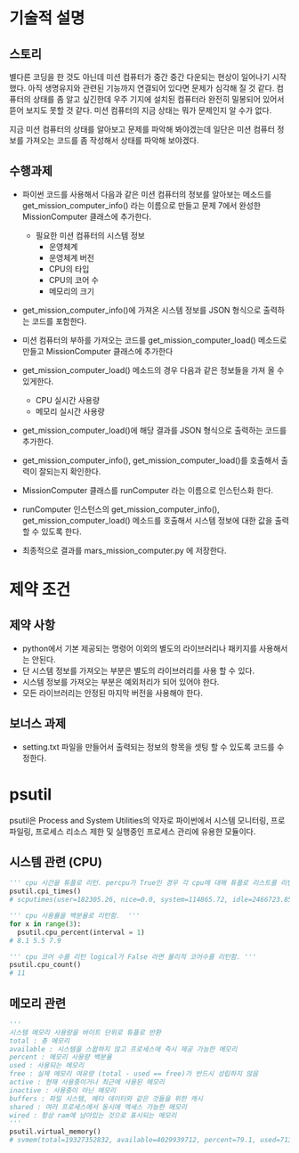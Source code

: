 # 기술적 설명

## 스토리

별다른 코딩을 한 것도 아닌데 미션 컴퓨터가 중간 중간 다운되는 현상이 일어나기 시작했다. 아직 생명유지와 관련된 기능까지 연결되어 있다면 문제가 심각해 질 것 같다. 컴퓨터의 상태를 좀 알고 싶긴한데 우주 기지에 설치된 컴퓨터라 완전히 밀봉되어 있어서 뜯어 보지도 못할 것 같다. 미션 컴퓨터의 지금 상태는 뭐가 문제인지 알 수가 없다.

지금 미션 컴퓨터의 상태를 알아보고 문제를 파악해 봐야겠는데 일단은 미션 컴퓨터 정보를 가져오는 코드를 좀 작성해서 상태를 파악해 보야겠다.

## 수행과제

- 파이썬 코드를 사용해서 다음과 같은 미션 컴퓨터의 정보를 알아보는 메소드를 get_mission_computer_info() 라는 이름으로 만들고 문제 7에서 완성한 MissionComputer 클래스에 추가한다.

  - 필요한 미션 컴퓨터의 시스템 정보
    - 운영체계
    - 운영체계 버전
    - CPU의 타입
    - CPU의 코어 수
    - 메모리의 크기

- get_mission_computer_info()에 가져온 시스템 정보를 JSON 형식으로 출력하는 코드를 포함한다.
- 미션 컴퓨터의 부하를 가져오는 코드를 get_mission_computer_load() 메소드로 만들고 MissionComputer 클래스에 추가한다
- get_mission_computer_load() 메소드의 경우 다음과 같은 정보들을 가져 올 수 있게한다.
  - CPU 실시간 사용량
  - 메모리 실시간 사용량
- get_mission_computer_load()에 해당 결과를 JSON 형식으로 출력하는 코드를 추가한다.
- get_mission_computer_info(), get_mission_computer_load()를 호출해서 출력이 잘되는지 확인한다.
- MissionComputer 클래스를 runComputer 라는 이름으로 인스턴스화 한다.
- runComputer 인스턴스의 get_mission_computer_info(), get_mission_computer_load() 메소드를 호출해서 시스템 정보에 대한 값을 출력 할 수 있도록 한다.
- 최종적으로 결과를 mars_mission_computer.py 에 저장한다.

# 제약 조건

## 제약 사항

- python에서 기본 제공되는 명령어 이외의 별도의 라이브러리나 패키지를 사용해서는 안된다.
- 단 시스템 정보를 가져오는 부분은 별도의 라이브러리를 사용 할 수 있다.
- 시스템 정보를 가져오는 부분은 예외처리가 되어 있어야 한다.
- 모든 라이브러리는 안정된 마지막 버전을 사용해야 한다.

## 보너스 과제

- setting.txt 파일을 만들어서 출력되는 정보의 항목을 셋팅 할 수 있도록 코드를 수정한다.

# psutil

psutil은 Process and System Utilities의 약자로
파이썬에서 시스템 모니터링, 프로파일링, 프로세스 리소스 제한 및 실행중인 프로세스 관리에 유용한 모듈이다.

## 시스템 관련 (CPU)

```python
''' cpu 시간을 튜플로 리턴. percpu가 True인 경우 각 cpu에 대해 튜플로 리스트를 리턴함 '''
psutil.cpi_times()
# scputimes(user=182305.26, nice=0.0, system=114865.72, idle=2466723.85)

''' cpu 사용률을 백분율로 리턴함.  '''
for x in range(3):
  psutil.cpu_percent(interval = 1)
# 8.1 5.5 7.9

''' cpu 코어 수를 리턴 logical가 False 라면 물리적 코어수를 리턴함. '''
psutil.cpu_count()
# 11
```

## 메모리 관련

```python
'''
시스템 메모리 사용량을 바이트 단위로 튜플로 반환
total : 총 메모리
available : 시스템을 스왑하지 않고 프로세스에 즉시 제공 가능한 메모리
percent : 메모리 사용량 백분율
used : 사용되는 메모리
free : 실제 메모리 여유량 (total - used == free)가 반드시 성립하지 않음
active : 현재 사용중이거나 최근에 사용된 메모리
inactive : 사용중이 아닌 메모리
buffers : 파일 시스템, 메타 데이터와 같은 것들을 위한 캐시
shared : 여러 프로세스에서 동시에 액세스 가능한 메모리
wired : 항상 ram에 남아있는 것으로 표시되는 메모리
'''
psutil.virtual_memory()
# svmem(total=19327352832, available=4029939712, percent=79.1, used=7132069888, free=76890112, active=3963748352, inactive=3747577856, wired=3168321536)
```
